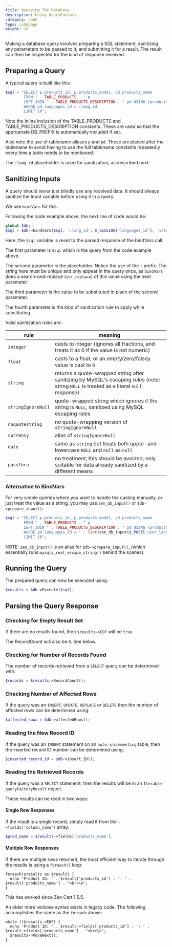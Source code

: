 ```yaml
---
title: Querying The Database
description: Using QueryFactory
category: code
type: codepage
weight: 10
---
```


Making a database query involves preparing a SQL statement, sanitizing any parameters to be passed to it, and submitting it for a result.
The result can then be inspected for the kind of response received.

## Preparing a Query

A typical query is built like this:

```php
$sql = "SELECT p.products_id, p.products_model, pd.products_name
        FROM " . TABLE_PRODUCTS . " p
        LEFT JOIN " . TABLE_PRODUCTS_DESCRIPTION . " pd USING (products_id)
        WHERE pd.languages_id = :lang_id
        LIMIT 10";
```

Note the inline inclusion of the TABLE_PRODUCTS and TABLE_PRODUCTS_DESCRIPTION constants. These are used so that the appropriate DB_PREFIX is automatically included if set.

Also note the use of tablename aliases `p` and `pd`. These are placed after the tablename to avoid having to use the full tablename constants repeatedly every time a table needs to be mentioned.

The `:lang_id` placeholder is used for sanitization, as described next:

## Sanitizing Inputs

A query should never just blindly use any received data. It should always sanitize the input variable before using it in a query.

We use `bindVars` for this.

Following the code example above, the next line of code would be:

```php
global $db;
$sql = $db->bindVars($sql, ':lang_id', $_SESSION['languages_id'], 'integer');
```

Here, the `$sql` variable is reset to the parsed response of the bindVars call.

The first parameter is `$sql` which is the query from the code example above.

The second parameter is the placeholder. Notice the use of the `:` prefix. The string here must be unique and only appear in the query once, as `bindVars` does a search-and-replace (`str_replace`) of this value using the next parameter:

The third parameter is the value to be substituted in place of the second parameter.

The fourth parameter is the kind of sanitization rule to apply while substituting. 

Valid sanitization rules are:

rule | meaning
--- | ---
`integer` | casts to integer (ignores all fractions, and treats it as 0 if the value is not numeric)
`float`   | casts to a float, or an empty/zero/falsey value is cast to `0`
`string`  | returns a quote-wrapped string after sanitizing by MySQL's escaping rules (note: string `NULL` is treated as a literal `null` response).
`stringIgnoreNull` | quote-wrapped string which ignores if the string is `NULL`, sanitized using MySQL escaping rules
`noquotestring`    | no quote-wrapping version of `stringIgnoreNull`
`currency` | alias of `stringIgnoreNull`
`date`     | same as `string` but treats both upper-and-lowercase `NULL` and `null` as `null`
`passthru` | no treatment; this should be avoided; only suitable for data already sanitized by a different means


### Alternative to BindVars

For very simple queries where you want to handle the casting manually, or just treat the value as a string, you may use `zen_db_input()` or `$db->prepare_input()`:

```php
$sql = "SELECT p.products_id, p.products_model, pd.products_name
        FROM " . TABLE_PRODUCTS . " p
        LEFT JOIN " . TABLE_PRODUCTS_DESCRIPTION . " pd USING (products_id)
        WHERE pd.languages_id = " . (int)zen_db_input($_POST['user_language_id']) . "
        LIMIT 10";
```

NOTE: `zen_db_input()` is an alias for `$db->prepare_input()`, (which essentially runs `mysqli_real_escape_string()` behind the scenes).


## Running the Query

The prepared query can now be executed using:

```php
$results = $db->Execute($sql);
```

## Parsing the Query Response

### Checking for Empty Result Set

If there are no results found, then `$results->EOF` will be `true`.

The RecordCount will also be `0`. See below.

### Checking for Number of Records Found

The number of records retrieved from a `SELECT` query can be determined with:

```php
$records = $results->RecordCount();
```

### Checking Number of Affected Rows

If the query was an `INSERT`, `UPDATE`, `REPLACE` or `DELETE` then the number of affected rows can be determined using:

```php
$affected_rows = $db->affectedRows();
```

### Reading the New Record ID

If the query was an `INSERT` statement on an `auto-incrementing` table, then the inserted record ID number can be determined using:

```php
$inserted_record_id = $db->insert_ID();
```

### Reading the Retrieved Records

If the query was a `SELECT` statement, then the results will be in an `Iterable` `queryFactoryResult` object. 

These results can be read in two ways:

#### Single Row Responses
If the result is a single record, simply read it from the `->fields['column_name']` array:

```php
$prod_name = $results->fields['products_name'];
```

#### Multiple Row Responses
If there are multiple rows returned, the most efficient way to iterate through the results is using a `foreach()` loop:

```
foreach($results as $result) {
  echo 'Product ID: ' . $result['products_id'] . ': ' . $result['products_name'] . "<br>\n";
}
```
This has worked since Zen Cart 1.5.5. 

An older more verbose syntax exists in legacy code. The following accomplishes the same as the `foreach` above:

```
while (!$results->EOF) {
  echo 'Product ID: ' . $result->fields['products_id'] . ': ' . $result->fields['products_name'] . "<br>\n";
  $results->MoveNext();
}
```


